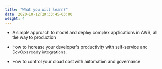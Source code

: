 ```yaml
---
title: "What you will learn?"
date: 2020-10-12T20:33:45+03:00
weight: 4
---
```


* A simple approach to model and deploy complex applications in AWS, all the way to production

* How to increase your developer's productivity with self-service and DevOps ready integrations.

* How to control your cloud cost with automation and governance
